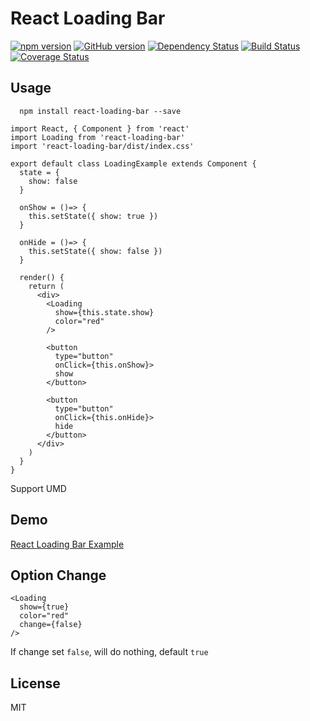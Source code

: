 # React Loading Bar

[![npm version](https://badge.fury.io/js/react-loading-bar.svg)](https://badge.fury.io/js/react-loading-bar)
[![GitHub version](https://badge.fury.io/gh/lonelyclick%2Freact-loading-bar.svg)](https://badge.fury.io/gh/lonelyclick%2Freact-loading-bar)
[![Dependency Status](https://www.versioneye.com/user/projects/5656dc74ff016c002c001c69/badge.svg?style=flat)](https://www.versioneye.com/user/projects/5656dc74ff016c002c001c69)
[![Build Status](https://travis-ci.org/lonelyclick/react-loading-bar.svg?branch=master)](https://travis-ci.org/lonelyclick/react-loading-bar)
[![Coverage Status](https://coveralls.io/repos/lonelyclick/react-loading-bar/badge.svg?branch=test&service=github)](https://coveralls.io/github/lonelyclick/react-loading-bar?branch=test)

## Usage

```
  npm install react-loading-bar --save
```


```
import React, { Component } from 'react'
import Loading from 'react-loading-bar'
import 'react-loading-bar/dist/index.css'

export default class LoadingExample extends Component {
  state = {
    show: false
  }

  onShow = ()=> {
    this.setState({ show: true })
  }

  onHide = ()=> {
    this.setState({ show: false })
  }

  render() {
    return (
      <div>
        <Loading
          show={this.state.show}
          color="red"
        />

        <button
          type="button"
          onClick={this.onShow}>
          show
        </button>

        <button
          type="button"
          onClick={this.onHide}>
          hide
        </button>
      </div>
    )
  }
}
```

Support UMD

## Demo

[React Loading Bar Example](http://lonelyclick.github.io/examples/loadingbar.html "react-loading-bar")

## Option Change

```
<Loading
  show={true}
  color="red"
  change={false}
/>
```

If change set `false`, will do nothing, default `true`

## License

MIT
